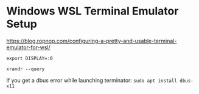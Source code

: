 # Windows WSL Terminal Emulator Setup

https://blog.ropnop.com/configuring-a-pretty-and-usable-terminal-emulator-for-wsl/

`export DISPLAY=:0`

`xrandr --query`

If you get a dbus error while launching terminator:
`sudo apt install dbus-x11`

